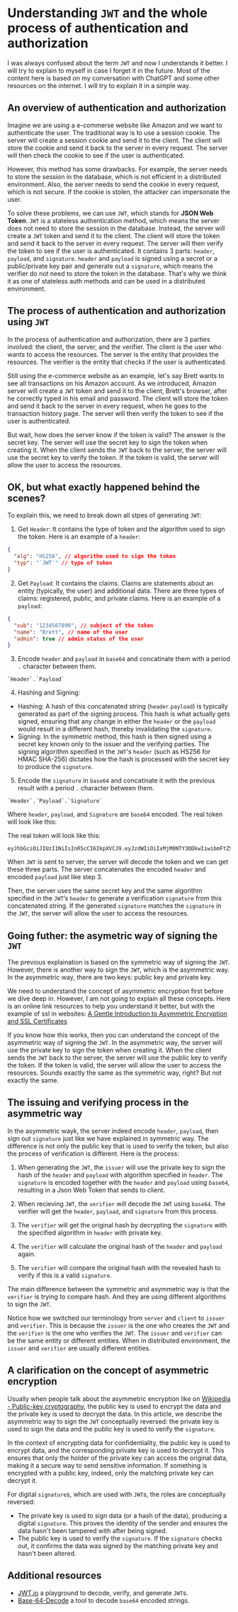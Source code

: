 # Understanding `JWT` and the whole process of authentication and authorization

I was always confused about the term `JWT` and now I understands it better. I will try to explain to myself in case I forget it in the future. Most of the content here is based on my conversation with ChatGPT and some other resources on the internet. I will try to explain it in a simple way.

## An overview of authentication and authorization

Imagine we are using a e-commerse website like Amazon and we want to authenticate the user. The traditional way is to use a session cookie. The server will create a session cookie and send it to the client. The client will store the cookie and send it back to the server in every request. The server will then check the cookie to see if the user is authenticated.

However, this method has some drawbacks. For example, the server needs to store the session in the database, which is not efficient in a distributed environment. Also, the server needs to send the cookie in every request, which is not secure. If the cookie is stolen, the attacker can impersonate the user.

To solve these problems, we can use `JWT`, which stands for **JSON Web Token**. `JWT` is a stateless authentication method, which means the server does not need to store the session in the database. Instead, the server will create a `JWT` token and send it to the client. The client will store the token and send it back to the server in every request. The server will then verify the token to see if the user is authenticated. It contains 3 parts: `header`, `payload`, and `signature`. `header` and `payload` is signed using a secret or a public/private key pair and generate out a `signature`, which means the verifier do not need to store the token in the database. That's why we think it as one of stateless auth methods and can be used in a distributed environment.

## The process of authentication and authorization using `JWT`

In the process of authentication and authorization, there are 3 parties involved: the client, the server, and the verifier. The client is the user who wants to access the resources. The server is the entity that provides the resources. The verifier is the entity that checks if the user is authenticated.

Still using the e-commerce website as an example, let's say Brett wants to see all transactions on his Amazon account. As we introduced, Amazon server will create a `JWT` token and send it to the client, Brett's browser, after he correctly typed in his email and password. The client will store the token and send it back to the server in every request, when he goes to the transaction history page. The server will then verify the token to see if the user is authenticated.

But wait, how does the server know if the token is valid? The answer is the secret key. The server will use the secret key to sign the token when creating it. When the client sends the `JWT` back to the server, the server will use the secret key to verify the token. If the token is valid, the server will allow the user to access the resources.

## OK, but what exactly happened behind the scenes?

To explain this, we need to break down all stpes of generating `JWT`:

1. Get `Header`: It contains the type of token and the algorithm used to sign the token. Here is an example of a `header`:

```json
{
  "alg": "HS256", // algorithm used to sign the token
  "typ": "`JWT`" // type of token
}
```

2. Get `Payload`: It contains the claims. Claims are statements about an entity (typically, the user) and additional data. There are three types of claims: registered, public, and private claims. Here is an example of a `payload`:

```json
{
  "sub": "1234567890", // subject of the token
  "name": "Brett", // name of the user
  "admin": true // admin status of the user
}
```

3. Encode `header` and `payload` in `base64` and concatinate them with a period `.` character between them.

```
`Header`.`Payload`
```

4. Hashing and Signing:

- Hashing: A hash of this concatenated string (`header`.`payload`) is typically generated as part of the signing process. This hash is what actually gets signed, ensuring that any change in either the `header` or the `payload` would result in a different hash, thereby invalidating the `signature`.
- Signing: In the symmetric method, this hash is then signed using a secret key known only to the issuer and the verifying parties. The signing algorithm specified in the `JWT`'s `header` (such as HS256 for HMAC SHA-256) dictates how the hash is processed with the secret key to produce the `signature`.

5. Encode the `signature` in `base64` and concatinate it with the previous result with a period `.` character between them.

```
`Header`.`Payload`.`Signature`
```

Where `header`, `payload`, and `Signature` are `base64` encoded. The real token will look like this:

The real token will look like this:

```
eyJhbGciOiJIUzI1NiIsInR5cCI6IkpXVCJ9.eyJzdWIiOiIxMjM0NTY3ODkwIiwibmFtZSI6IkJyZXR0IiwiYWRtaW4iOnRydWV9.TU9vZG9vQ2FyZQ
```

When `JWT` is sent to server, the server will decode the token and we can get these three parts. The server concatenates the encoded `header` and encoded `payload` just like step 3.

Then, the server uses the same secret key and the same algorithm specified in the `JWT`’s `header` to generate a verification `signature` from this concatenated string. If the generated `signature` matches the `signature` in the `JWT`, the server will allow the user to access the resources.

## Going futher: the asymetric way of signing the `JWT`

The previous explaination is based on the symmetric way of signing the `JWT`. However, there is another way to sign the `JWT`, which is the asymmetric way. In the asymmetric way, there are two keys: public key and private key.

We need to understand the concept of asymmetric encryption first before we dive deep in. However, I am not going to explain all these concepts. Here is an online link resources to help you understand it better, but with the example of ssl in websites: [A Gentle Introduction to Asymmetric Encryption and SSL Certificates](https://dzone.com/articles/a-gentle-introduction-to-asymmetric-encryption-and)

If you know how this works, then you can understand the concept of the asymmetric way of signing the `JWT`. In the asymmetric way, the server will use the private key to sign the token when creating it. When the client sends the `JWT` back to the server, the server will use the public key to verify the token. If the token is valid, the server will allow the user to access the resources. Sounds exactly the same as the symmetric way, right? But not exactly the same.

## The issuing and verifying process in the asymmetric way

In the asymmetric wayk, the server indeed encode `header`, `payload`, then sign out `signature` just like we have explained in symmetric way. The difference is not only the public key that is used to verify the token, but also the process of verification is different. Here is the process:

1. When generating the `JWT`, the `issuer` will use the private key to sign the hash of the `header` and `payload` with algorithm specified in `header`. The `signature` is encoded together with the `header` and `payload` using `base64`, resulting in a Json Web Token that sends to client.

2. When recieving `JWT`, the `verifier` will decode the `JWT` using `base64`. The verifier will get the `header`, `payload`, and `signature` from this process.

3. The `verifier` will get the original hash by decrypting the `signature` with the specified algorithm in `header` with private key.

4. The `verifier` will calculate the original hash of the `header` and `payload` again.

5. The `verifier` will compare the original hash with the revealed hash to verify if this is a valid `signature`.

The main difference between the symmetric and asymmetric way is that the `verifier` is trying to compare hash. And they are using different algorithms to sign the `JWT`.

Notice how we switched our terminology from `server` and `client` to `issuer` and `verifier`. This is because the `issuer` is the one who creates the `JWT` and the `verifier` is the one who verifies the `JWT`. The `issuer` and `verifier` can be the same entity or different entities. When in distributed environment, the `issuer` and `verifier` are usually different entities.

## A clarification on the concept of asymmetric encryption

Usually when people talk about the asymmetric encryption like on [Wikipedia - Public-key cryptography](https://en.wikipedia.org/wiki/Public-key_cryptography), the public key is used to encrypt the data and the private key is used to decrypt the data. In this article, we describe the asymmetric way to sign the `JWT` conceptually reversed: the private key is used to sign the data and the public key is used to verify the `signature`.

In the context of encrypting data for confidentiality, the public key is used to encrypt data, and the corresponding private key is used to decrypt it. This ensures that only the holder of the private key can access the original data, making it a secure way to send sensitive information. If something is encrypted with a public key, indeed, only the matching private key can decrypt it.

For digital `signature`s, which are used with `JWT`s, the roles are conceptually reversed:

- The private key is used to sign data (or a hash of the data), producing a digital `signature`. This proves the identity of the sender and ensures the data hasn't been tampered with after being signed.
- The public key is used to verify the `signature`. If the `signature` checks out, it confirms the data was signed by the matching private key and hasn't been altered.

## Additional resources

- [JWT.io](https://jwt.io/) a playground to decode, verify, and generate `JWT`s.
- [Base-64-Decode](https://www.base64decode.org/) a tool to decode `base64` encoded strings.
